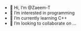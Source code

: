 - 👋 Hi, I’m @Zaeem-T
- 👀 I’m interested in programming
- 🌱 I’m currently learning C++
- 💞️ I’m looking to collaborate on ...

<!---
Zaeem-T/Zaeem-T is a ✨ special ✨ repository because its `README.md` (this file) appears on your GitHub profile.
You can click the Preview link to take a look at your changes.
--->
